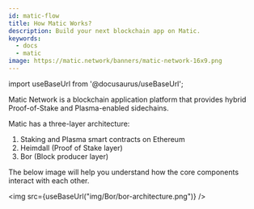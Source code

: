 ```yaml
---
id: matic-flow
title: How Matic Works?
description: Build your next blockchain app on Matic.
keywords:
  - docs
  - matic
image: https://matic.network/banners/matic-network-16x9.png 
---
```

import useBaseUrl from '@docusaurus/useBaseUrl';

Matic Network is a blockchain application platform that provides hybrid Proof-of-Stake and Plasma-enabled sidechains.

Matic has a three-layer architecture:

1. Staking and Plasma smart contracts on Ethereum
2. Heimdall (Proof of Stake layer) 
3. Bor (Block producer layer)

The below image will help you understand how the core components interact with each other.

<img src={useBaseUrl("img/Bor/bor-architecture.png")} />